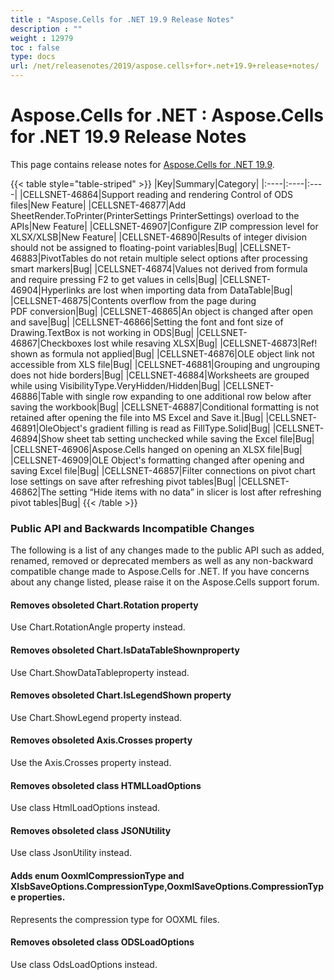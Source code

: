 ```yaml
---
title : "Aspose.Cells for .NET 19.9 Release Notes" 
description : "" 
weight : 12979 
toc : false
type: docs
url: /net/releasenotes/2019/aspose.cells+for+.net+19.9+release+notes/
---
```


# Aspose.Cells for .NET : Aspose.Cells for .NET 19.9 Release Notes


This page contains release notes for [Aspose.Cells for .NET 19.9](https://www.nuget.org/packages/Aspose.Cells/19.9.0).

{{< table style="table-striped" >}}
|Key|Summary|Category|
|:----|:----|:----|
|CELLSNET-46864|Support reading and rendering Control of ODS files|New Feature|
|CELLSNET-46877|Add SheetRender.ToPrinter(PrinterSettings PrinterSettings) overload to the APIs|New Feature|
|CELLSNET-46907|Configure ZIP compression level for XLSX/XLSB|New Feature|
|CELLSNET-46890|Results of integer division should not be assigned to floating-point variables|Bug|
|CELLSNET-46883|PivotTables do not retain multiple select options after processing smart markers|Bug|
|CELLSNET-46874|Values not derived from formula and require pressing F2 to get values in cells|Bug|
|CELLSNET-46904|Hyperlinks are lost when importing data from DataTable|Bug|
|CELLSNET-46875|Contents overflow from the page during PDF conversion|Bug|
|CELLSNET-46865|An object is changed after open and save|Bug|
|CELLSNET-46866|Setting the font and font size of Drawing.TextBox is not working in ODS|Bug|
|CELLSNET-46867|Checkboxes lost while resaving XLSX|Bug|
|CELLSNET-46873|Ref! shown as formula not applied|Bug|
|CELLSNET-46876|OLE object link not accessible from XLS file|Bug|
|CELLSNET-46881|Grouping and ungrouping does not hide borders|Bug|
|CELLSNET-46884|Worksheets are grouped while using VisibilityType.VeryHidden/Hidden|Bug|
|CELLSNET-46886|Table with single row expanding to one additional row below after saving the workbook|Bug|
|CELLSNET-46887|Conditional formatting is not retained after opening the file into MS Excel and Save it.|Bug|
|CELLSNET-46891|OleObject's gradient filling is read as FillType.Solid|Bug|
|CELLSNET-46894|Show sheet tab setting unchecked while saving the Excel file|Bug|
|CELLSNET-46906|Aspose.Cells hanged on opening an XLSX file|Bug|
|CELLSNET-46909|OLE Object's formatting changed after opening and saving Excel file|Bug|
|CELLSNET-46857|Filter connections on pivot chart lose settings on save after refreshing pivot tables|Bug|
|CELLSNET-46862|The setting “Hide items with no data” in slicer is lost after refreshing pivot tables|Bug|
{{< /table >}}

### Public API and Backwards Incompatible Changes

The following is a list of any changes made to the public API such as added, renamed, removed or deprecated members as well as any non-backward compatible change made to Aspose.Cells for .NET. If you have concerns about any change listed, please raise it on the Aspose.Cells support forum.

#### Removes obsoleted Chart.Rotation property

Use Chart.RotationAngle property instead.

#### Removes obsoleted Chart.IsDataTableShownproperty

Use Chart.ShowDataTableproperty instead.

#### Removes obsoleted Chart.IsLegendShown property

Use Chart.ShowLegend property instead.

#### Removes obsoleted Axis.Crosses property

Use the Axis.Crosses property instead.

#### Removes obsoleted class HTMLLoadOptions

Use class HtmlLoadOptions instead.

#### Removes obsoleted class JSONUtility

Use class JsonUtility instead.

#### Adds enum OoxmlCompressionType and XlsbSaveOptions.CompressionType,OoxmlSaveOptions.CompressionType properties.

Represents the compression type for OOXML files.

#### Removes obsoleted class ODSLoadOptions

Use class OdsLoadOptions instead.

